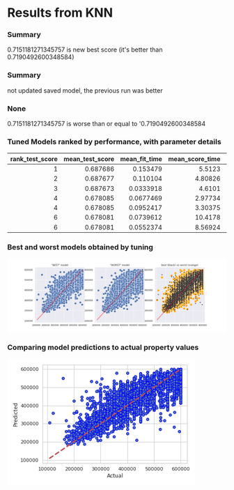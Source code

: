 # Results from KNN
### Summary
0.7151181271345757 is new best score (it's better than 0.7190492600348584)
### Summary
not updated saved model, the previous run was better
### None
0.7151181271345757 is worse than or equal to '0.7190492600348584
### Tuned Models ranked by performance, with parameter details
|   rank_test_score |   mean_test_score |   mean_fit_time |   mean_score_time | param_model__weights   |   param_model__p |   param_model__n_neighbors |   param_model__n_jobs | param_model__metric   |   param_model__leaf_size | param_model__algorithm   | params2                               |
|------------------:|------------------:|----------------:|------------------:|:-----------------------|-----------------:|---------------------------:|----------------------:|:----------------------|-------------------------:|:-------------------------|:--------------------------------------|
|                 1 |          0.687686 |       0.153479  |           5.5123  | distance               |                1 |                          9 |                     2 | minkowski             |                        3 | auto                     | distance/1/9/2/minkowski/3/auto       |
|                 2 |          0.687677 |       0.110104  |           4.80826 | distance               |                1 |                          9 |                     2 | minkowski             |                       90 | kd_tree                  | distance/1/9/2/minkowski/90/kd_tree   |
|                 3 |          0.687673 |       0.0333918 |           4.6101  | distance               |                1 |                          9 |                     2 | minkowski             |                      300 | kd_tree                  | distance/1/9/2/minkowski/300/kd_tree  |
|                 4 |          0.678085 |       0.0677469 |           2.97734 | distance               |                2 |                          9 |                     2 | minkowski             |                        3 | auto                     | distance/2/9/2/minkowski/3/auto       |
|                 4 |          0.678085 |       0.0952417 |           3.30375 | distance               |                2 |                          9 |                     2 | minkowski             |                        3 | kd_tree                  | distance/2/9/2/minkowski/3/kd_tree    |
|                 6 |          0.678081 |       0.0739612 |          10.4178  | distance               |                2 |                          9 |                     2 | minkowski             |                       60 | ball_tree                | distance/2/9/2/minkowski/60/ball_tree |
|                 6 |          0.678081 |       0.0552374 |           8.56924 | distance               |                2 |                          9 |                     2 | euclidean             |                       60 | ball_tree                | distance/2/9/2/euclidean/60/ball_tree |
### Best and worst models obtained by tuning
![detail](./artifacts/knn_(v06)_best_and_worst.png)
### Comparing model predictions to actual property values
![detail](./artifacts/knn_(v06)_best_model_correlation.png)
